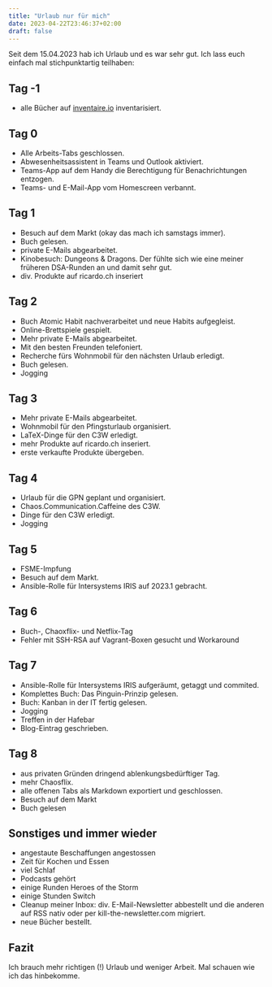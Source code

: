 ```yaml
---
title: "Urlaub nur für mich"
date: 2023-04-22T23:46:37+02:00
draft: false
---
```


Seit dem 15.04.2023 hab ich Urlaub und es war sehr gut. Ich lass euch
einfach mal stichpunktartig teilhaben:

## Tag -1

- alle Bücher auf
  [inventaire.io](https://inventaire.io/users/cambid83/inventory)
inventarisiert.

## Tag 0

- Alle Arbeits-Tabs geschlossen.
- Abwesenheitsassistent in Teams und Outlook aktiviert.
- Teams-App auf dem Handy die Berechtigung für Benachrichtungen entzogen.
- Teams- und E-Mail-App vom Homescreen verbannt.

## Tag 1

- Besuch auf dem Markt (okay das mach ich samstags immer).
- Buch gelesen.
- private E-Mails abgearbeitet.
- Kinobesuch: Dungeons & Dragons. Der fühlte sich wie eine meiner früheren
  DSA-Runden an und damit sehr gut.
- div. Produkte auf ricardo.ch inseriert

## Tag 2

- Buch Atomic Habit nachverarbeitet und neue Habits aufgegleist.
- Online-Brettspiele gespielt.
- Mehr private E-Mails abgearbeitet.
- Mit den besten Freunden telefoniert.
- Recherche fürs Wohnmobil für den nächsten Urlaub erledigt.
- Buch gelesen.
- Jogging

## Tag 3

- Mehr private E-Mails abgearbeitet.
- Wohnmobil für den Pfingsturlaub organisiert.
- LaTeX-Dinge für den C3W erledigt.
- mehr Produkte auf ricardo.ch inseriert.
- erste verkaufte Produkte übergeben.

## Tag 4

- Urlaub für die GPN geplant und organisiert.
- Chaos.Communication.Caffeine des C3W.
- Dinge für den C3W erledigt.
- Jogging

## Tag 5

- FSME-Impfung
- Besuch auf dem Markt.
- Ansible-Rolle für Intersystems IRIS auf 2023.1 gebracht.

## Tag 6

- Buch-, Chaoxflix- und Netflix-Tag
- Fehler mit SSH-RSA auf Vagrant-Boxen gesucht und Workaround

## Tag 7

- Ansible-Rolle für Intersystems IRIS aufgeräumt, getaggt und commited.
- Komplettes Buch: Das Pinguin-Prinzip gelesen.
- Buch: Kanban in der IT fertig gelesen.
- Jogging
- Treffen in der Hafebar
- Blog-Eintrag geschrieben.

## Tag 8

- aus privaten Gründen dringend ablenkungsbedürftiger Tag.
- mehr Chaosflix.
- alle offenen Tabs als Markdown exportiert und geschlossen.
- Besuch auf dem Markt
- Buch gelesen

## Sonstiges und immer wieder

- angestaute Beschaffungen angestossen
- Zeit für Kochen und Essen
- viel Schlaf
- Podcasts gehört
- einige Runden Heroes of the Storm
- einige Stunden Switch
- Cleanup meiner Inbox: div. E-Mail-Newsletter abbestellt und die anderen auf
  RSS nativ oder per  kill-the-newsletter.com migriert.
- neue Bücher bestellt.

## Fazit

Ich brauch mehr richtigen (!) Urlaub und weniger Arbeit. Mal schauen wie ich
das hinbekomme.
